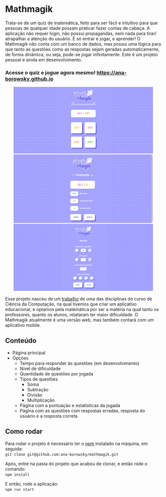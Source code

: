 # Mathmagik

Trata-se de um quiz de matemática, feito para ser fácil e intuitivo para que pessoas de qualquer idade possam praticar fazer contas de cabeça. A aplicação não requer login, não possui propagandas, nem nada para tirar/ atrapalhar a atenção do usuário. É só entrar e jogar, e aprender! O Mathmagik não conta com um banco de dados, mas possui uma lógica para que tanto as questões como as respostas sejam geradas automaticamente, de forma dinâmica, ou seja, pode-se jogar infinitamente. Este é um projeto pessoal e ainda em desenvolvimento.

### Acesse o quiz e jogue agora mesmo! https://ana-borowsky.github.io

<p align="center">
<img width="450" src="src/to_readme/quiz.png"><br>
<img width="450" src="src/to_readme/points.png"><br>
<img width="450" src="src/to_readme/options.png"><br>
</p>

Esse projeto nasceu de um [trabalho](https://github.com/romm27/ProjetoEC) de uma das disciplinas do curso de Ciência da Computação, na qual tivemos que criar um aplicativo educacional, e optamos pela matemática por ser a matéria na qual tanto os professores, quanto os alunos, relataram ter maior dificuldade.
O Mathmagik atualmente é uma versão web, mas também contará com um aplicativo mobile.

## Conteúdo

- Página principal
- Opções
  - Tempo para responder às questões (em desenvolvimento)
  - Nível de dificuldade
  - Quantidade de questões por jogada
  - Tipos de questões
    - Soma
    - Subtração
    - Divisão
    - Multiplicação
  - Página com a pontuação e estatísticas da jogada
  - Página com as questões com respostas erradas, resposta do usuário e a resposta correta

## Como rodar

Para rodar o projeto é necessário ter o [npm](https://github.com/npm) instalado na máquina, em seguida:<br>
```git clone git@github.com:ana-borowsky/mathmagik.git```

Após, entre na pasta do projeto que acabou de clonar, e então rode o comando:<br>
  ```npm install```

E então, rode a aplicação:<br>
```npm run start```

